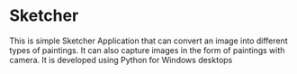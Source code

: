 # Sketcher
This is simple Sketcher Application that can convert an image into different types of paintings. It can also capture images in the form of paintings with camera. It is developed using Python for Windows desktops
